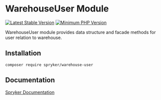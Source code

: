 # WarehouseUser Module
[![Latest Stable Version](https://poser.pugx.org/spryker/warehouse-user/v/stable.svg)](https://packagist.org/packages/spryker/warehouse-user)
[![Minimum PHP Version](https://img.shields.io/badge/php-%3E%3D%208.0-8892BF.svg)](https://php.net/)

WarehouseUser module provides data structure and facade methods for user relation to warehouse.

## Installation

```
composer require spryker/warehouse-user
```

## Documentation

[Spryker Documentation](https://docs.spryker.com)
